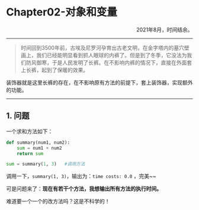 # Chapter02-对象和变量

<p align="right">2021年8月，时间结余。</p>

---

> 时间回到3500年前，古埃及尼罗河孕育出古老文明，在金字塔内的墓穴壁画上，我们已经能明显看到抓人眼球的内裤了。但是到了冬季，它没法为我们防风御寒，于是人民发明了长裤。在不影响内裤的情况下，直接在外面套上长裤，起到了保暖的效果。

装饰器就是这里长裤的存在，在不影响原有方法的前提下，套上装饰器，实现额外的功能。

---

## 1. 问题

一个求和方法如下：

```python
def summary(num1, num2):
    sum = num1 + num2
    return sum

sum = summary(1, 3)   #调用方法
```

调用一下，`summary(1, 3)`，输出为：`time costs: 0.0` ，完美~~

可是问题来了：**现在有若干个方法，我想输出所有方法的执行时间。**

难道要一个一个的改方法吗？这是不科学的！
